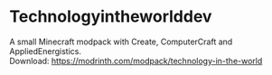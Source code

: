 # Technologyintheworlddev
A small Minecraft modpack with Create, ComputerCraft and AppliedEnergistics.\
Download: https://modrinth.com/modpack/technology-in-the-world
